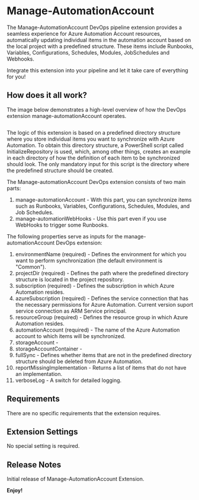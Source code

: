 # Manage-AutomationAccount

The Manage-AutomationAccount DevOps pipeline extension provides a seamless experience for Azure Automation Account resources, automatically updating individual items in the automation account based on the local project with a predefined structure. 
These items include Runbooks, Variables, Configurations, Schedules, Modules, JobSchedules and Webhooks.

Integrate this extension into your pipeline and let it take care of everything for you! 

## How does it all work?

The image below demonstrates a high-level overview of how the DevOps extension manage-automationAccount operates.

<image>

The logic of this extension is based on a predefined directory structure where you store individual items you want to synchronize with Azure Automation. To obtain this directory structure, a PowerShell script called InitializeRepository is used, which, among other things, creates an example in each directory of how the definition of each item to be synchronized should look. The only mandatory input for this script is the directory where the predefined structure should be created.

The Manage-automationAccount DevOps extension consists of two main parts:
1. manage-automationAccount - With this part, you can synchronize items such as Runbooks, Variables, Configurations, Schedules, Modules, and Job Schedules.
2. manage-automationWebHooks - Use this part even if you use WebHooks to trigger some Runbooks.

The following properties serve as inputs for the manage-automationAccount DevOps extension:
1. environmentName (required) - Defines the environment for which you want to perform synchronization (the default environment is "Common").
2. projectDir (required) - Defines the path where the predefined directory structure is located in the project repository.
3. subscription (required) - Defines the subscription in which Azure Automation resides.
4. azureSubscription (required) - Defines the service connection that has the necessary permissions for Azure Automation. Current version suport service connection as ARM Service principal.
5. resourceGroup (required) - Defines the resource group in which Azure Automation resides.
6. automationAccount (required) - The name of the Azure Automation account to which items will be synchronized.
7. storageAccount - 
8. storageAccountContainer - 
9. fullSync - Defines whether items that are not in the predefined directory structure should be deleted from Azure Automation.
10. reportMissingImplementation - Returns a list of items that do not have an implementation.
11. verboseLog - A switch for detailed logging.
   
## Requirements
There are no specific requirements that the extension requires.

## Extension Settings
No special setting is required.

## Release Notes
Initial release of Manage-AutomationAccount Extension.

**Enjoy!**

